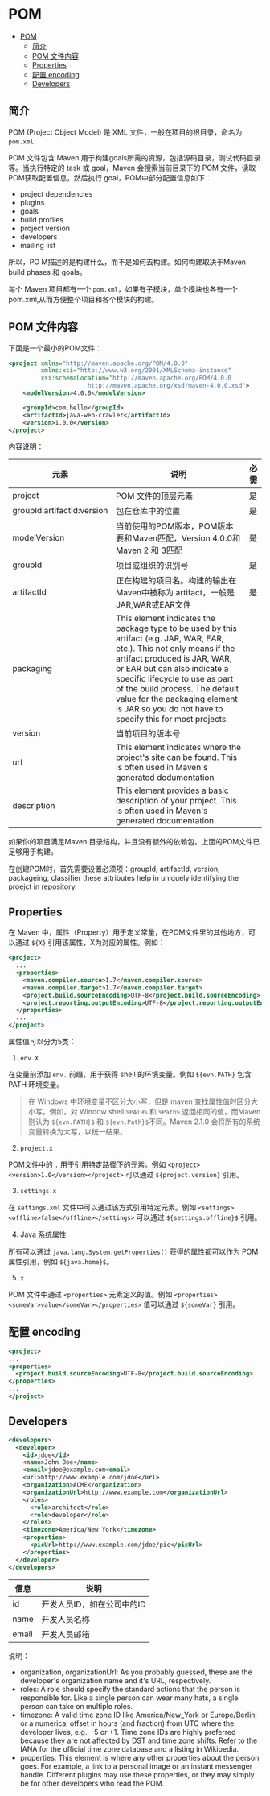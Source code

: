 # POM

- [POM](#pom)
  - [简介](#简介)
  - [POM 文件内容](#pom-文件内容)
  - [Properties](#properties)
  - [配置 encoding](#配置-encoding)
  - [Developers](#developers)

## 简介

POM (Project Object Model) 是 XML 文件，一般在项目的根目录，命名为 `pom.xml`.

POM 文件包含 Maven 用于构建goals所需的资源，包括源码目录，测试代码目录等。当执行特定的 task 或 goal，Maven 会搜索当前目录下的 POM 文件，读取POM获取配置信息，然后执行 goal，POM中部分配置信息如下：

- project dependencies
- plugins
- goals
- build profiles
- project version
- developers
- mailing list

所以，PO M描述的是构建什么，而不是如何去构建。如何构建取决于Maven build phases 和 goals。

每个 Maven 项目都有一个 `pom.xml`，如果有子模块，单个模块也各有一个 pom.xml,从而方便整个项目和各个模块的构建。

## POM 文件内容

下面是一个最小的POM文件：

```xml
<project xmlns="http://maven.apache.org/POM/4.0.0"
         xmlns:xsi="http://www.w3.org/2001/XMLSchema-instance"
         xsi:schemaLocation="http://maven.apache.org/POM/4.0.0
                      http://maven.apache.org/xsd/maven-4.0.0.xsd">
    <modelVersion>4.0.0</modelVersion>

    <groupId>com.hello</groupId>
    <artifactId>java-web-crawler</artifactId>
    <version>1.0.0</version>
</project>
```

内容说明：

| 元素                       | 说明                                                                                                                                                                                                                                                                                                                                                      | 必需 |
| -------------------------- | --------------------------------------------------------------------------------------------------------------------------------------------------------------------------------------------------------------------------------------------------------------------------------------------------------------------------------------------------------- | ---- |
| project                    | POM 文件的顶层元素                                                                                                                                                                                                                                                                                                                                        | 是   |
| groupId:artifactId:version | 包在仓库中的位置                                                                                                                                                                                                                                                                                                                                          | 是   |
| modelVersion               | 当前使用的POM版本，POM版本要和Maven匹配，Version 4.0.0和Maven 2 和 3匹配                                                                                                                                                                                                                                                                                  | 是   |
| groupId                    | 项目或组织的识别号                                                                                                                                                                                                                                                                                                                                        | 是   |
| artifactId                 | 正在构建的项目名。构建的输出在Maven中被称为 artifact，一般是JAR,WAR或EAR文件                                                                                                                                                                                                                                                                              | 是   |
| packaging                  | This element indicates the package type to be used by this artifact (e.g. JAR, WAR, EAR, etc.). This not only means if the artifact produced is JAR, WAR, or EAR but can also indicate a specific lifecycle to use as part of the build process. The default value for the packaging element is JAR so you do not have to specify this for most projects. |
| version                    | 当前项目的版本号                                                                                                                                                                                                                                                                                                                                          |
| url                        | This element indicates where the project's site can be found. This is often used in Maven's generated dodumentation                                                                                                                                                                                                                                       |
| description                | This element provides a basic description of your project. This is often used in Maven's generated documentation                                                                                                                                                                                                                                          |

如果你的项目满足Maven 目录结构，并且没有额外的依赖包，上面的POM文件已足够用于构建。

在创建POM时，首先需要设置必须项：groupId, artifactId, version, packageing, classifier
these attributes help in uniquely identifying the proejct in repository.

## Properties

在 Maven 中，属性（Property）用于定义常量，在POM文件里的其他地方，可以通过 `${X}` 引用该属性，X为对应的属性。例如：

```xml
<project>
  ...
  <properties>
    <maven.compiler.source>1.7</maven.compiler.source>
    <maven.compiler.target>1.7</maven.compiler.target>
    <project.build.sourceEncoding>UTF-8</project.build.sourceEncoding>
    <project.reporting.outputEncoding>UTF-8</project.reporting.outputEncoding>
  </properties>
  ...
</project>
```

属性值可以分为5类：

1. `env.X` 

在变量前添加 `env.` 前缀，用于获得 shell 的环境变量。例如 `${evn.PATH}` 包含 PATH 环境变量。

> 在 Windows 中环境变量不区分大小写，但是 maven 查找属性值时区分大小写。例如，对 Window shell `%PATH%` 和 `%Path%` 返回相同的值，而Maven 则认为 `${evn.PATH}$` 和 `${evn.Path}$`不同。Maven 2.1.0 会将所有的系统变量转换为大写，以统一结果。

2. `project.x`

POM文件中的 `.` 用于引用特定路径下的元素。例如 `<project><version>1.0</version></project>` 可以通过 `${project.version}` 引用。

3. `settings.x`

在 `settings.xml` 文件中可以通过该方式引用特定元素。例如 `<settings><offline>false</offline></settings>` 可以通过 `${settings.offline}$` 引用。

4. Java 系统属性

所有可以通过 `java.lang.System.getProperties()` 获得的属性都可以作为 POM 属性引用，例如 `${java.home}$`。

5. `x`

POM 文件中通过 `<properties>` 元素定义的值。例如 `<properties><someVar>value</someVar></properties>` 值可以通过 `${someVar}` 引用。

## 配置 encoding

```xml
<project>
...
<properties>
  <project.build.sourceEncoding>UTF-8</project.build.sourceEncoding>
</properties>
...
</project>
```

## Developers

```xml
<developers>
  <developer>
    <id>jdoe</id>
    <name>John Doe</name>
    <email>jdoe@example.com<email>
    <url>http://www.example.com/jdoe</url>
    <organization>ACME</organization>
    <organizationUrl>http://www.example.com</organizationUrl>
    <roles>
      <role>architect</role>
      <role>developer</role>
    </roles>
    <timezone>America/New_York</timezone>
    <properties>
      <picUrl>http://www.example.com/jdoe/pic</picUrl>
    </properties>
  </developer>
</developers>
```

|信息|说明|
|---|---|
|id|开发人员ID，如在公司中的ID|
|name|开发人员名称|
|email|开发人员邮箱|

说明：

- organization, organizationUrl: As you probably guessed, these are the developer's organization name and it's URL, respectively.
- roles: A role should specify the standard actions that the person is responsible for. Like a single person can wear many hats, a single person can take on multiple roles.
- timezone: A valid time zone ID like America/New_York or Europe/Berlin, or a numerical offset in hours (and fraction) from UTC where the developer lives, e.g., -5 or +1. Time zone IDs are highly preferred because they are not affected by DST and time zone shifts. Refer to the IANA for the official time zone database and a listing in Wikipedia.
- properties: This element is where any other properties about the person goes. For example, a link to a personal image or an instant messenger handle. Different plugins may use these properties, or they may simply be for other developers who read the POM.
